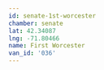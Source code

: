 ```yaml
---
id: senate-1st-worcester
chamber: senate
lat: 42.34087
lng: -71.80466
name: First Worcester
van_id: '036'
---
```

